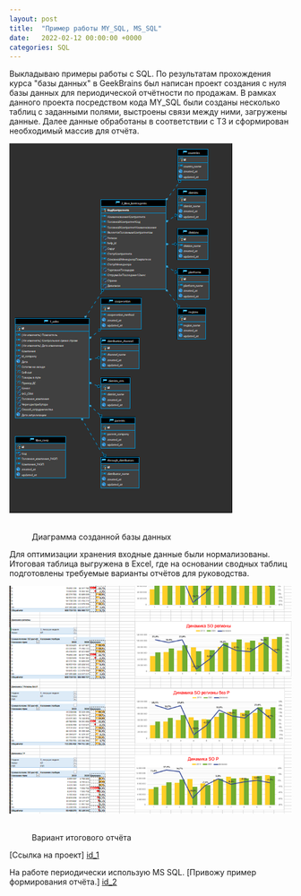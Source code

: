 ```yaml
---
layout: post
title:  "Пример работы MY_SQL, MS_SQL"
date:   2022-02-12 00:00:00 +0000
categories: SQL
---
```

[id_1]: https://github.com/NikLaz25/SQL_tasks/blob/Курсовой-DataBases/Курсовой%20проект%20v.Final.sql
[id_2]: https://github.com/NikLaz25/SQL_tasks/blob/main/Пример%20отчёта%20MS_SQL%20для%20GitHub.sql

Выкладываю примеры работы с SQL. 
По результатам прохождения курса "базы данных" в GeekBrains был написан проект создания с нуля базы данных для периодической отчётности по продажам.
В рамках данного проекта посредством кода MY_SQL были созданы несколько таблиц с заданными полями, выстроены связи между ними, загружены данные.
Далее  данные обработаны в соответствии с ТЗ и сформирован необходимый массив для отчёта.

![img_4.png](../assets/img/img_SQL.png)


<figure>
	<img src="{{ '/assets/img/img_4.png' | prepend: site.baseurl }}" alt=""> 
	<figcaption>Диаграмма созданной базы данных</figcaption>
</figure>


Для оптимизации хранения входные данные были нормализованы.
Итоговая таблица выгружена в Excel, где на основании сводных таблиц подготовлены требуемые варианты отчётов для руководства.

![img_4.png](../assets/img/img_SO.png)

<figure>
	<img src="{{ '/assets/img/img_SO.png' | prepend: site.baseurl }}" alt=""> 
	<figcaption>Вариант итогового отчёта</figcaption>
</figure>

[Ссылка на проект] [id_1]
 

На работе периодически использую MS SQL. [Привожу пример формирования отчёта.] [id_2]

